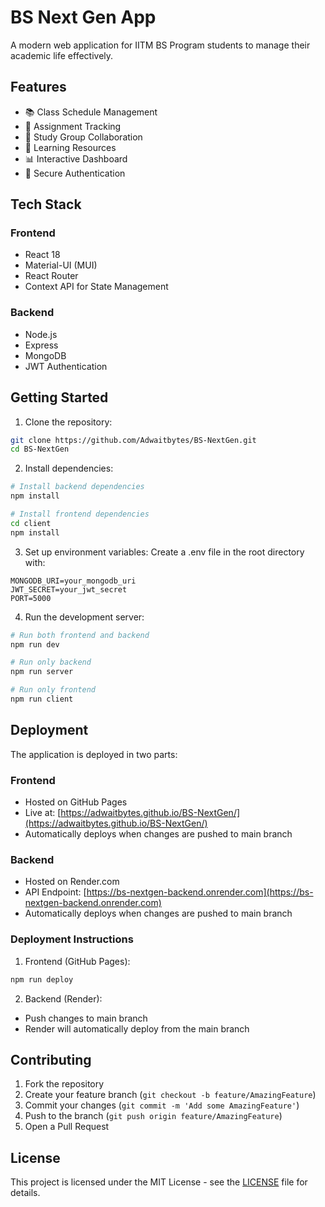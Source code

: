 # BS Next Gen App

A modern web application for IITM BS Program students to manage their academic life effectively.

## Features

- 📚 Class Schedule Management
- 📝 Assignment Tracking
- 👥 Study Group Collaboration
- 📖 Learning Resources
- 📊 Interactive Dashboard
- 🔐 Secure Authentication

## Tech Stack

### Frontend
- React 18
- Material-UI (MUI)
- React Router
- Context API for State Management

### Backend
- Node.js
- Express
- MongoDB
- JWT Authentication

## Getting Started

1. Clone the repository:
```bash
git clone https://github.com/Adwaitbytes/BS-NextGen.git
cd BS-NextGen
```

2. Install dependencies:
```bash
# Install backend dependencies
npm install

# Install frontend dependencies
cd client
npm install
```

3. Set up environment variables:
Create a .env file in the root directory with:
```
MONGODB_URI=your_mongodb_uri
JWT_SECRET=your_jwt_secret
PORT=5000
```

4. Run the development server:
```bash
# Run both frontend and backend
npm run dev

# Run only backend
npm run server

# Run only frontend
npm run client
```

## Deployment

The application is deployed in two parts:

### Frontend
- Hosted on GitHub Pages
- Live at: [https://adwaitbytes.github.io/BS-NextGen/](https://adwaitbytes.github.io/BS-NextGen/)
- Automatically deploys when changes are pushed to main branch

### Backend
- Hosted on Render.com
- API Endpoint: [https://bs-nextgen-backend.onrender.com](https://bs-nextgen-backend.onrender.com)
- Automatically deploys when changes are pushed to main branch

### Deployment Instructions

1. Frontend (GitHub Pages):
```bash
npm run deploy
```

2. Backend (Render):
- Push changes to main branch
- Render will automatically deploy from the main branch

## Contributing

1. Fork the repository
2. Create your feature branch (`git checkout -b feature/AmazingFeature`)
3. Commit your changes (`git commit -m 'Add some AmazingFeature'`)
4. Push to the branch (`git push origin feature/AmazingFeature`)
5. Open a Pull Request

## License

This project is licensed under the MIT License - see the [LICENSE](LICENSE) file for details.
